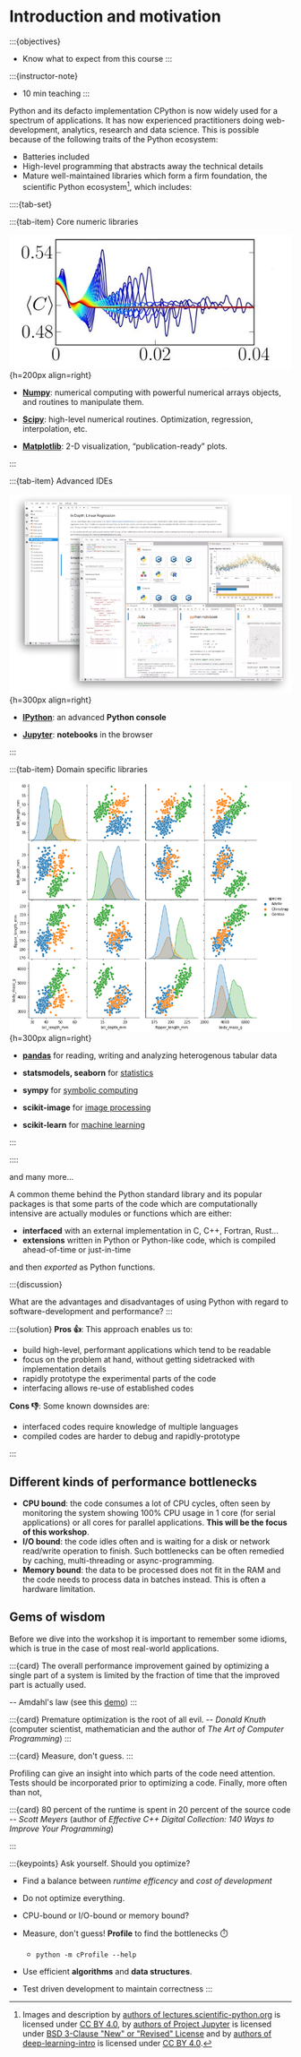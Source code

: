 # Introduction and motivation

:::{objectives}
- Know what to expect from this course
:::

:::{instructor-note}

   - 10 min teaching
:::

Python and its defacto implementation CPython is now widely used for a 
spectrum of applications. It has now experienced practitioners doing 
web-development, analytics, research and data science. This is possible
because of the following traits of the Python ecosystem:

- Batteries included
- High-level programming that abstracts away the technical details
- Mature well-maintained libraries which form a firm foundation, the scientific Python ecosystem[^ecosystem], which includes:

::::{tab-set}

:::{tab-item} Core numeric libraries

![computation and visualization](./img/eco_core_num.jpg){h=200px align=right}

- [**Numpy**](https://www.numpy.org/): numerical computing with powerful numerical arrays objects, and routines to manipulate them.

- [**Scipy**](https://www.scipy.org/): high-level numerical routines. Optimization, regression, interpolation, etc.

- [**Matplotlib**](https://matplotlib.org/): 2-D visualization, “publication-ready” plots.

:::

:::{tab-item} Advanced IDEs

![JupyterLab](./img/eco_jlab_preview.webp){h=300px align=right}

- [**IPython**](https://ipython.org/): an advanced **Python console**
    
- [**Jupyter**](https://jupyter.org/): **notebooks** in the browser

:::

:::{tab-item} Domain specific libraries

![Pandas and Seaborn](./img/eco_pandas_seaborn.png){h=300px align=right}

- [**pandas**](https://pandas.org) for reading, writing and analyzing heterogenous tabular data 

- **statsmodels, seaborn** for [statistics](https://lectures.scientific-python.org/packages/statistics/index.html#statistics)
    
- **sympy** for [symbolic computing](https://lectures.scientific-python.org/packages/sympy.html#sympy)
    
- **scikit-image** for [image processing](https://lectures.scientific-python.org/packages/scikit-image/index.html#scikit-image)
    
- **scikit-learn** for [machine learning](https://lectures.scientific-python.org/packages/scikit-learn/index.html#scikit-learn-chapter)

:::

::::

and many more...

[^ecosystem]: Images and description by [authors of lectures.scientific-python.org](https://lectures.scientific-python.org/preface.html#authors) is licensed under [CC BY 4.0](https://creativecommons.org/licenses/by/4.0/), by [authors of Project Jupyter](https://jupyter.org)  is licensed under [BSD 3-Clause "New" or "Revised" License](https://github.com/jupyter/jupyter.github.io/blob/main/LICENSE) and by [authors of deep-learning-intro](https://github.com/carpentries-incubator/deep-learning-intro/blob/main/AUTHORS) is licensed under [CC BY 4.0](https://creativecommons.org/licenses/by/4.0/).

A common theme behind the Python standard library and its popular packages is that some parts of the code which are computationally intensive are actually modules or functions which are either:

- **interfaced** with an external implementation in C, C++, Fortran, Rust...
- **extensions** written in Python or Python-like code, which is compiled ahead-of-time or just-in-time

and then *exported* as Python functions. 

:::{discussion}

What are the advantages and disadvantages of using Python with regard to software-development and performance?
:::

:::{solution}
**Pros 👍**: This approach enables us to:
- build high-level, performant applications which tend to be readable
- focus on the problem at hand, without getting sidetracked with implementation details
- rapidly prototype the experimental parts of the code
- interfacing allows re-use of established codes

**Cons 👎**: Some known downsides are:
- interfaced codes require knowledge of multiple languages
- compiled codes are harder to debug and rapidly-prototype

:::


## Different kinds of performance bottlenecks

- **CPU bound**: the code consumes a lot of CPU cycles, often seen by monitoring the system showing 100% CPU usage in 1 core (for serial applications) or all cores for parallel applications. **This will be the focus of this workshop**.
- **I/O bound**: the code idles often and is waiting for a disk or network read/write operation to finish. Such bottlenecks can be often remedied by caching, multi-threading or async-programming.
- **Memory bound**: the data to be processed does not fit in the RAM and the code needs to process data in batches instead. This is often a hardware limitation.

## Gems of wisdom

Before we dive into the workshop it is important to remember some idioms, which is
true in the case of most real-world applications.


:::{card} The overall performance improvement gained by optimizing a single part of a system is limited by the fraction of time that the improved part is actually used.

-- Amdahl's law (see this [demo](https://demonstrations.wolfram.com/AmdahlsLaw/))
:::

:::{card} Premature optimization is the root of all evil.
-- _Donald Knuth_ (computer scientist, mathematician and the author of _The Art of Computer Programming_)
:::

:::{card}  Measure, don't guess.
:::


Profiling can give an insight into which parts of the code need attention. Tests should be incorporated prior to optimizing a code. Finally, more often than not,

:::{card} 80 percent of the runtime is spent in 20 percent of the source code
-- _Scott Meyers_ (author of _Effective C++ Digital Collection: 140 Ways to Improve Your Programming_)

:::

:::{keypoints}
Ask yourself. Should you optimize?

- Find a balance between _runtime efficency_ and _cost of development_

- Do not optimize everything.

- CPU-bound or I/O-bound or memory bound?

- Measure, don't guess! **Profile** to find the bottlenecks ⏱️
  - `python -m cProfile --help`

- Use efficient **algorithms** and **data structures**.

- Test driven development to maintain correctness
:::